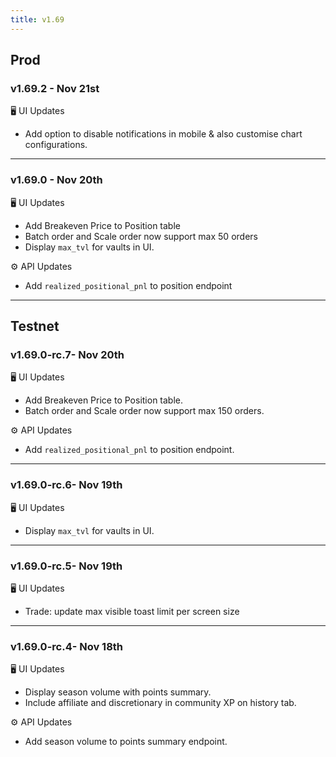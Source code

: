 ```yaml
---
title: v1.69
---
```


## Prod

### v1.69.2 - Nov 21st

🖥️  UI Updates

* Add option to disable notifications in mobile & also customise chart configurations.

***

### v1.69.0 - Nov 20th

🖥️  UI Updates

* Add Breakeven Price to Position table
* Batch order and Scale order now support max 50 orders
* Display `max_tvl` for vaults in UI.

⚙️ API Updates

* Add `realized_positional_pnl` to position endpoint

***

## Testnet

### v1.69.0-rc.7- Nov 20th

🖥️  UI Updates

* Add Breakeven Price to Position table.
* Batch order and Scale order now support max 150 orders.

⚙️ API Updates

* Add `realized_positional_pnl` to position endpoint.

***

### v1.69.0-rc.6- Nov 19th

🖥️  UI Updates

* Display `max_tvl` for vaults in UI.

***

### v1.69.0-rc.5- Nov 19th

🖥️  UI Updates

* Trade: update max visible toast limit per screen size

***

### v1.69.0-rc.4- Nov 18th

🖥️  UI Updates

* Display season volume with points summary.
* Include affiliate and discretionary in community XP on history tab.

⚙️ API Updates

* Add season volume to points summary endpoint.